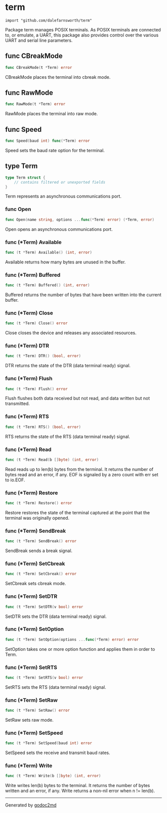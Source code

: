 
# term
    import "github.com/dalefarnsworth/term"

Package term manages POSIX terminals. As POSIX terminals are connected to,
or emulate, a UART, this package also provides control over the various
UART and serial line parameters.






## func CBreakMode
``` go
func CBreakMode(t *Term) error
```
CBreakMode places the terminal into cbreak mode.


## func RawMode
``` go
func RawMode(t *Term) error
```
RawMode places the terminal into raw mode.


## func Speed
``` go
func Speed(baud int) func(*Term) error
```
Speed sets the baud rate option for the terminal.



## type Term
``` go
type Term struct {
    // contains filtered or unexported fields
}
```
Term represents an asynchronous communications port.









### func Open
``` go
func Open(name string, options ...func(*Term) error) (*Term, error)
```
Open opens an asynchronous communications port.




### func (\*Term) Available
``` go
func (t *Term) Available() (int, error)
```
Available returns how many bytes are unused in the buffer.



### func (\*Term) Buffered
``` go
func (t *Term) Buffered() (int, error)
```
Buffered returns the number of bytes that have been written into the current buffer.



### func (\*Term) Close
``` go
func (t *Term) Close() error
```
Close closes the device and releases any associated resources.



### func (\*Term) DTR
``` go
func (t *Term) DTR() (bool, error)
```
DTR returns the state of the DTR (data terminal ready) signal.



### func (\*Term) Flush
``` go
func (t *Term) Flush() error
```
Flush flushes both data received but not read, and data written but not transmitted.



### func (\*Term) RTS
``` go
func (t *Term) RTS() (bool, error)
```
RTS returns the state of the RTS (data terminal ready) signal.



### func (\*Term) Read
``` go
func (t *Term) Read(b []byte) (int, error)
```
Read reads up to len(b) bytes from the terminal. It returns the number of
bytes read and an error, if any. EOF is signaled by a zero count with
err set to io.EOF.



### func (\*Term) Restore
``` go
func (t *Term) Restore() error
```
Restore restores the state of the terminal captured at the point that
the terminal was originally opened.



### func (\*Term) SendBreak
``` go
func (t *Term) SendBreak() error
```
SendBreak sends a break signal.



### func (\*Term) SetCbreak
``` go
func (t *Term) SetCbreak() error
```
SetCbreak sets cbreak mode.



### func (\*Term) SetDTR
``` go
func (t *Term) SetDTR(v bool) error
```
SetDTR sets the DTR (data terminal ready) signal.



### func (\*Term) SetOption
``` go
func (t *Term) SetOption(options ...func(*Term) error) error
```
SetOption takes one or more option function and applies them in order to Term.



### func (\*Term) SetRTS
``` go
func (t *Term) SetRTS(v bool) error
```
SetRTS sets the RTS (data terminal ready) signal.



### func (\*Term) SetRaw
``` go
func (t *Term) SetRaw() error
```
SetRaw sets raw mode.



### func (\*Term) SetSpeed
``` go
func (t *Term) SetSpeed(baud int) error
```
SetSpeed sets the receive and transmit baud rates.



### func (\*Term) Write
``` go
func (t *Term) Write(b []byte) (int, error)
```
Write writes len(b) bytes to the terminal. It returns the number of bytes
written and an error, if any. Write returns a non-nil error when n !=
len(b).









- - -
Generated by [godoc2md](http://godoc.org/github.com/davecheney/godoc2md)
